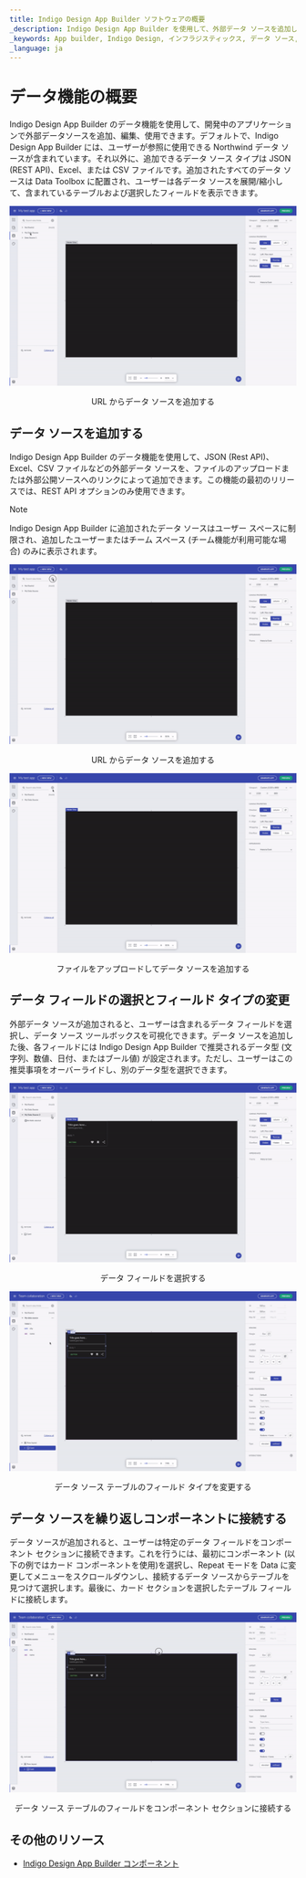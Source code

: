 ```yaml
---
title: Indigo Design App Builder ソフトウェアの概要
_description: Indigo Design App Builder を使用して、外部データ ソースを追加し、Indigo Design App Builder で設計されたアプリケーションにバインドできます。
_keywords: App builder, Indigo Design, インフラジスティックス, データ ソース, データ バインディング
_language: ja
---
```


# データ機能の概要
Indigo Design App Builder のデータ機能を使用して、開発中のアプリケーションで外部データソースを追加、編集、使用できます。デフォルトで、Indigo Design App Builder には、ユーザーが参照に使用できる Northwind データ ソースが含まれています。それ以外に、追加できるデータ ソース タイプは JSON (REST API)、Excel、または CSV ファイルです。追加されたすべてのデータ ソースは Data Toolbox に配置され、ユーザーは各データ ソースを展開/縮小して、含まれているテーブルおよび選択したフィールドを表示できます。

<img class="responsive-img" src="../images/DataSources - View data source.gif" />
<p style="text-align:center;">URL からデータ ソースを追加する</p>

## データ ソースを追加する
Indigo Design App Builder のデータ機能を使用して、JSON (Rest API)、Excel、CSV ファイルなどの外部データ ソースを、ファイルのアップロードまたは外部公開ソースへのリンクによって追加できます。この機能の最初のリリースでは、REST API オプションのみ使用できます。

> [!NOTE]
> Indigo Design App Builder に追加されたデータ ソースはユーザー スペースに制限され、追加したユーザーまたはチーム スペース (チーム機能が利用可能な場合) のみに表示されます。

<img class="responsive-img" src="../images/DataSources - Add URL.gif" />
<p style="text-align:center;">URL からデータ ソースを追加する</p>

<img class="responsive-img" src="../images/DataSources - Add JSON file.gif" />
<p style="text-align:center;">ファイルをアップロードしてデータ ソースを追加する</p>

## データ フィールドの選択とフィールド タイプの変更
外部データ ソースが追加されると、ユーザーは含まれるデータ フィールドを選択し、データ ソース ツールボックスを可視化できます。データ ソースを追加した後、各フィールドには Indigo Design App Builder で推奨されるデータ型 (文字列、数値、日付、またはブール値) が設定されます。ただし、ユーザーはこの推奨事項をオーバーライドし、別のデータ型を選択できます。

<img class="responsive-img" src="../images/dataSources - select fields.gif" />
<p style="text-align:center;">データ フィールドを選択する</p>

<img class="responsive-img" src="../images/DataSources - Change field type.gif" />
<p style="text-align:center;">データ ソース テーブルのフィールド タイプを変更する</p>

## データ ソースを繰り返しコンポーネントに接続する
データ ソースが追加されると、ユーザーは特定のデータ フィールドをコンポーネント セクションに接続できます。これを行うには、最初にコンポーネント (以下の例ではカード コンポーネントを使用)を選択し、Repeat モードを Data に変更してメニューをスクロールダウンし、接続するデータ ソースからテーブルを見つけて選択します。最後に、カード セクションを選択したテーブル フィールドに接続します。

<img class="responsive-img" src="../images/DataSources - Connect data source table fields.gif" />
<p style="text-align:center;">データ ソース テーブルのフィールドをコンポーネント セクションに接続する</p>


## その他のリソース
<div class="divider--half"></div>

* [Indigo Design App Builder コンポーネント](indigo-design-app-builder-components.md)